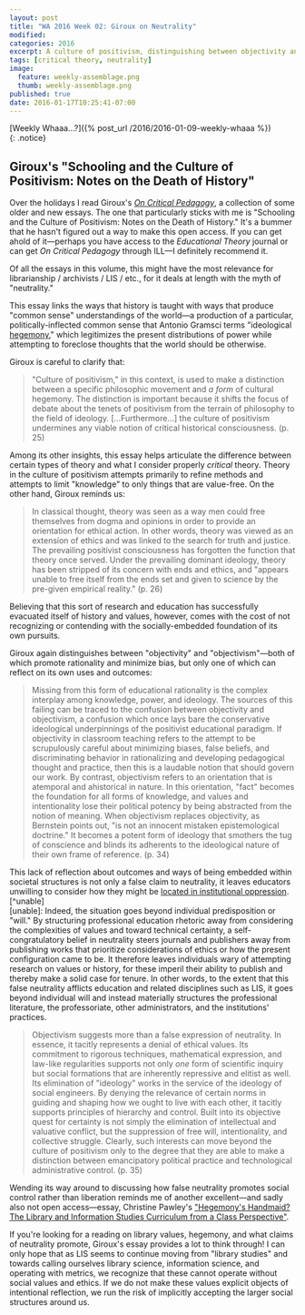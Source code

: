 ```yaml
---
layout: post
title: "WA 2016 Week 02: Giroux on Neutrality"
modified:
categories: 2016
excerpt: A culture of positivism, distinguishing between objectivity and objectivism, hegemony, false neutrality, values—this article has all sorts of relevance for librarianship!
tags: [critical theory, neutrality]
image:
  feature: weekly-assemblage.png
  thumb: weekly-assemblage.png
published: true
date: 2016-01-17T10:25:41-07:00
---
```

  
[Weekly Whaaa…?]({% post_url /2016/2016-01-09-weekly-whaaa %})  
{: .notice}  

## Giroux's "Schooling and the Culture of Positivism: Notes on the Death of History"   

Over the holidays I read Giroux's [_On Critical Pedagogy_](http://www.worldcat.org/oclc/694396588), a collection of some older and new essays. The one that particularly sticks with me is "Schooling and the Culture of Positivism: Notes on the Death of History." It's a bummer that he hasn't figured out a way to make this open access. If you can get ahold of it—perhaps you have access to the _Educational Theory_ journal or can get _On Critical Pedagogy_ through ILL—I definitely recommend it.  

Of all the essays in this volume, this might have the most relevance for librarianship / archivists / LIS / etc., for it deals at length with the myth of "neutrality."  

This essay links the ways that history is taught with ways that produce "common sense" understandings of the world—a production of a particular, politically-inflected common sense that Antonio Gramsci terms "ideological [hegemony](https://scholarblogs.emory.edu/postcolonialstudies/2014/06/20/hegemony-in-gramsci/)," which legitimizes the present distributions of power while attempting to foreclose thoughts that the world should be otherwise.  

Giroux is careful to clarify that:   

> "Culture of positivism," in this context, is used to make a distinction between a specific philosophic movement and _a form_ of cultural hegemony. The distinction is important because it shifts the focus of debate about the tenets of positivism from the terrain of philosophy to the field of ideology. […Furthermore…] the culture of positivism undermines any viable notion of critical historical consciousness. (p. 25)   

Among its other insights, this essay helps articulate the difference between certain types of theory and what I consider properly _critical_ theory. Theory in the culture of positivism attempts primarily to refine methods and attempts to limit "knowledge" to only things that are value-free. On the other hand, Giroux reminds us:  

> In classical thought, theory was seen as a way men could free themselves from dogma and opinions in order to provide an orientation for ethical action. In other words, theory was viewed as an extension of ethics and was linked to the search for truth and justice. The prevailing positivist consciousness has forgotten the function that theory once served. Under the prevailing dominant ideology, theory has been stripped of its concern with ends and ethics, and "appears unable to free itself from the ends set and given to science by the pre-given empirical reality." (p. 26)   

Believing that this sort of research and education has successfully evacuated itself of history and values, however, comes with the cost of not recognizing or contending with the socially-embedded foundation of its own pursuits.   

Giroux again distinguishes between "objectivity" and "objectivism"—both of which promote rationality and minimize bias, but only one of which can reflect on its own uses and outcomes:   

> Missing from this form of educational rationality is the complex interplay among knowledge, power, and ideology. The sources of this failing can be traced to the confusion between objectivity and objectivism, a confusion which once lays bare the conservative ideological underpinnings of the positivist educational paradigm. If objectivity in classroom teaching refers to the attempt to be scrupulously careful about minimizing biases, false beliefs, and discriminating behavior in rationalizing and developing pedagogical thought and practice, then this is a laudable notion that should govern our work. By contrast, objectivism refers to an orientation that is atemporal and ahistorical in nature. In this orientation, "fact" becomes the foundation for all forms of knowledge, and values and intentionality lose their political potency by being abstracted from the notion of meaning. When objectivism replaces objectivity, as Bernstein points out, "is not an innocent mistaken epistemological doctrine." It becomes a potent form of ideology that smothers the tug of conscience and blinds its adherents to the ideological nature of their own frame of reference. (p. 34)  

This lack of reflection about outcomes and ways of being embedded within societal structures is not only a false claim to neutrality, it leaves educators unwilling to consider how they might be [located in institutional oppression](http://www.inthelibrarywiththeleadpipe.org/2014/locating-the-library-in-institutional-oppression/).[^unable]     
[unable]: Indeed, the situation goes beyond individual predisposition or "will." By structuring professional education rhetoric away from considering the complexities of values and toward technical certainty, a self-congratulatory belief in neutrality steers journals and publishers away from publishing works that prioritize considerations of ethics or how the present configuration came to be. It therefore leaves individuals wary of attempting research on values or history, for these imperil their ability to publish and thereby make a solid case for tenure. In other words, to the extent that this false neutrality afflicts education and related disciplines such as LIS, it goes beyond individual will and instead materially structures the professional literature, the professoriate, other administrators, and the institutions' practices.   

> Objectivism suggests more than a false expression of neutrality. In essence, it tacitly represents a denial of ethical values. Its commitment to rigorous techniques, mathematical expression, and law-like regularities supports not only _one_ form of scientific inquiry but social formations that are inherently repressive and elitist as well. Its elimination of "ideology" works in the service of the ideology of social engineers. By denying the relevance of certain norms in guiding and shaping how we ought to live with each other, it tacitly supports principles of hierarchy and control. Built into its objective quest for certainty is not simply the elimination of intellectual and valuative conflict, but the suppression of free will, intentionality, and collective struggle. Clearly, such interests can move beyond the culture of positivism only to the degree that they are able to make a distinction between emancipatory political practice and technological administrative control. (p. 35)  

Wending its way around to discussing how false neutrality promotes social control rather than liberation reminds me of another excellent—and sadly also not open access—essay, Christine Pawley's ["Hegemony's Handmaid? The Library and Information Studies Curriculum from a Class Perspective"](http://www.journals.uchicago.edu/doi/abs/10.1086/602955).  

If you're looking for a reading on library values, hegemony, and what claims of neutrality promote, Giroux's essay provides a lot to think through! I can only hope that as LIS seems to continue moving from "library studies" and towards calling ourselves library science, information science, and operating with metrics, we recognize that these cannot operate without social values and ethics. If we do not make these values explicit objects of intentional reflection, we run the risk of implicitly accepting the larger social structures around us.  






